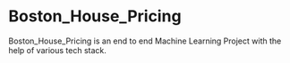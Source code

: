 # Boston_House_Pricing
Boston_House_Pricing is an end to end Machine Learning Project with the help of various tech stack.
